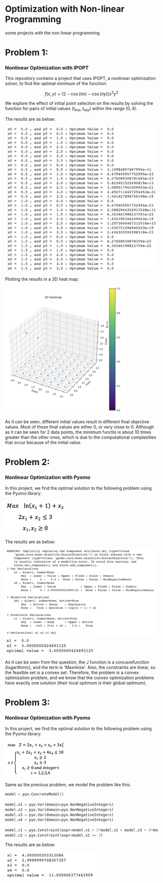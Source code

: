 # Optimization with Non-linear Programming
some projects with the non linear programming

# Problem 1:

### Nonlinear Optimization with IPOPT


This repository contains a project that uses IPOPT, a nonlinear optimization solver, to find the optimal minimum of the function:

$$ f(x, y) = (2 - \cos(\pi x) - \cos(\pi y)) x^2 y^2 $$

We explore the effect of initial point selection on the results by solving the function for pairs of initial values $(t_{\text{ini}x}, t_{\text{ini}y})$ within the range $(0, 4)$.



The results are as below:

<img src="images/1.png" width="500"/>


Plotting the results in a 3D heat map:


<img src="images/2.png" width="400"/>


As it can be seen, different initial values result in different final objective values. Most of these final values are either 0, or very close to 0. Although as it can be seen for 2 data points, the minimum functio is about 10 times greater than the other ones, which is due to the computational complexities that occur because of the initial value.


# Problem 2:

### Nonlinear Optimization with Pyomo

In this project, we find the optimal solution to the following problem using the Pyomo library:


<img src="images/3.png" width="200"/>


The results are as below:

<img src="images/4.png" width="500"/>


<img src="images/5.png" width="300"/>


As it can be seen from the question, the J function is a concavefunction (logarithmic), and the term is 'Maximize'. Also, the constraints are linear, so the feasible set is a convex set. Therefore, the problem is a convex optimization problem, and we know that the convex optimization problems have exactly one solution (their local optimum is their global optimum).


# Problem 3:

### Nonlinear Optimization with Pyomo

In this project, we find the optimal solution to the following problem using the Pyomo library:


<img src="images/6.png" width="200"/>

Same as the previous problem, we model the problem like this:

```python
model = pyo.ConcreteModel()

model.x1 = pyo.Var(domain=pyo.NonNegativeIntegers)
model.x2 = pyo.Var(domain=pyo.NonNegativeIntegers)
model.x3 = pyo.Var(domain=pyo.NonNegativeIntegers)
model.x4 = pyo.Var(domain=pyo.NonNegativeIntegers)

model.c1 = pyo.Constraint(expr=model.x1 + 2*model.x2 + model.x3 + 4*model.x4 <= 10)
model.c2 = pyo.Constraint(expr=model.x2 >= 3)
```

The results are as below:


<img src="images/7.png" width="300"/>

